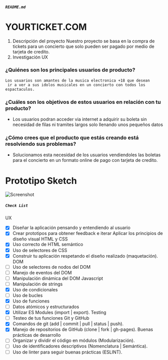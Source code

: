 
##### `README.md`

# YOURTICKET.COM
1. Descripción del proyecto
Nuestro proyecto se basa en la compra de tickets para un concierto que solo pueden ser pagado por medio de tarjeta de credito.
2. Investigación UX
### ¿Quiénes son los principales usuarios de producto?
    Los usuarios son amantes de la musica electronica +18 que desean
     ir a ver a sus idolos musicales en un concierto con todos los espactaculos.
### ¿Cuáles son los objetivos de estos usuarios en relación con tu producto?
* Los usuarios podran acceder via internet a adquirir su boleta 
sin necesidad de filas ni tramites largos solo llenando unos pequeños datos
### ¿Cómo crees que el producto que estás creando está resolviendo sus problemas?
*  Solucionamos esta necesidad de los usuarios vendiendoles las boletas 
para el concierto en un formato online de pago con tarjeta de credito.



  # Prototipo Sketch

  ![Screenshot](1.jpg)
   

##### `Check List` 
UX
- [x] Diseñar la aplicación pensando y entendiendo al usuario
- [x] Crear prototipos para obtener feedback e iterar
 Aplicar los principios de diseño visual
HTML y CSS
- [x] Uso correcto de HTML semántico
- [x] Uso de selectores de CSS
- [x] Construir tu aplicación respetando el diseño realizado (maquetación).
DOM
 - [ ] Uso de selectores de nodos del DOM
 - [ ] Manejo de eventos del DOM
 - [ ] Manipulación dinámica del DOM
Javascript
 - [ ] Manipulación de strings
 - [x] Uso de condicionales
 - [ ] Uso de bucles
 - [x] Uso de funciones
 - [ ] Datos atómicos y estructurados
 - [x] Utilizar ES Modules (import | export).
Testing
 - [ ] Testeo de tus funciones
Git y GitHub
- [x] Comandos de git (add | commit | pull | status | push).
- [x] Manejo de repositorios de GitHub (clone | fork | gh-pages).
Buenas prácticas de desarrollo
 - [ ] Organizar y dividir el código en módulos (Modularización).
 - [ ] Uso de identificadores descriptivos (Nomenclatura | Semántica).
 - [ ] Uso de linter para seguir buenas prácticas (ESLINT).